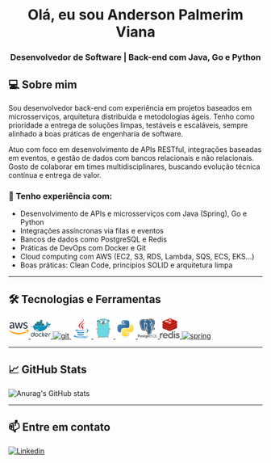 <h1 align="center">Olá, eu sou Anderson Palmerim Viana</h1>  
<h3 align="center">Desenvolvedor de Software | Back-end com Java, Go e Python</h3>  

## 💻 Sobre mim  

Sou desenvolvedor back-end com experiência em projetos baseados em microsserviços, arquitetura distribuída e metodologias ágeis. Tenho como prioridade a entrega de soluções limpas, testáveis e escaláveis, sempre alinhado a boas práticas de engenharia de software.

Atuo com foco em desenvolvimento de APIs RESTful, integrações baseadas em eventos, e gestão de dados com bancos relacionais e não relacionais. Gosto de colaborar em times multidisciplinares, buscando evolução técnica contínua e entrega de valor.

### 🚀 Tenho experiência com:
- Desenvolvimento de APIs e microsserviços com Java (Spring), Go e Python
- Integrações assíncronas via filas e eventos
- Bancos de dados como PostgreSQL e Redis
- Práticas de DevOps com Docker e Git
- Cloud computing com AWS (EC2, S3, RDS, Lambda, SQS, ECS, EKS...)
- Boas práticas: Clean Code, princípios SOLID e arquitetura limpa

---

## 🛠️ Tecnologias e Ferramentas

<p align="left"> 
  <a href="https://aws.amazon.com" target="_blank" rel="noreferrer"> 
    <img src="https://raw.githubusercontent.com/devicons/devicon/master/icons/amazonwebservices/amazonwebservices-original-wordmark.svg" alt="aws" width="40" height="40"/> 
  </a> 
  <a href="https://www.docker.com/" target="_blank" rel="noreferrer"> 
    <img src="https://raw.githubusercontent.com/devicons/devicon/master/icons/docker/docker-original-wordmark.svg" alt="docker" width="40" height="40"/> 
  </a> 
  <a href="https://git-scm.com/" target="_blank" rel="noreferrer">
    <img src="https://www.vectorlogo.zone/logos/git-scm/git-scm-icon.svg" alt="git" width="40" height="40"/> 
  </a> 
  <a href="https://www.java.com" target="_blank" rel="noreferrer"> 
    <img src="https://raw.githubusercontent.com/devicons/devicon/master/icons/java/java-original.svg" alt="java" width="40" height="40"/> 
  </a> 
  <a href="https://golang.org/" target="_blank" rel="noreferrer"> 
    <img src="https://raw.githubusercontent.com/devicons/devicon/master/icons/go/go-original.svg" alt="go" width="40" height="40"/> 
  </a> 
  <a href="https://www.python.org/" target="_blank" rel="noreferrer"> 
    <img src="https://raw.githubusercontent.com/devicons/devicon/master/icons/python/python-original.svg" alt="python" width="40" height="40"/> 
  </a> 
  <a href="https://www.postgresql.org" target="_blank" rel="noreferrer"> 
    <img src="https://raw.githubusercontent.com/devicons/devicon/master/icons/postgresql/postgresql-original-wordmark.svg" alt="postgresql" width="40" height="40"/> 
  </a> 
  <a href="https://redis.io" target="_blank" rel="noreferrer"> 
    <img src="https://raw.githubusercontent.com/devicons/devicon/master/icons/redis/redis-original-wordmark.svg" alt="redis" width="40" height="40"/> 
  </a> 
  <a href="https://spring.io/" target="_blank" rel="noreferrer"> 
    <img src="https://www.vectorlogo.zone/logos/springio/springio-icon.svg" alt="spring" width="40" height="40"/> 
  </a> 
</p>

---

## 📈 GitHub Stats

![Anurag's GitHub stats](https://github-readme-stats.vercel.app/api?username=AndersonVianaDev&show_icons=true&theme=transparent)

---

## 📫 Entre em contato

[![Linkedin](https://img.shields.io/badge/LinkedIn-0077B5?style=for-the-badge&logo=linkedin&logoColor=white)](https://www.linkedin.com/in/anderson-palmerim-6a5a17262/)
